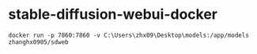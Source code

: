 # stable-diffusion-webui-docker

```
docker run -p 7860:7860 -v C:\Users\zhx09\Desktop\models:/app/models zhanghx0905/sdweb
```
